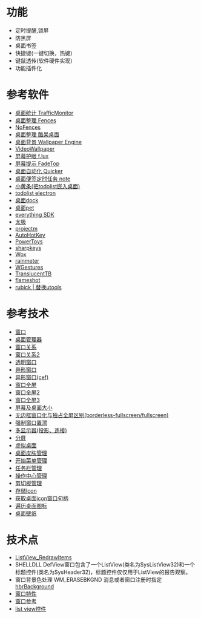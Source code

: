 功能
======
+ 定时提醒,锁屏
+ 防黑屏
+ 桌面书签
+ 快捷键(一键切换，热键)
+ 键鼠透传(软件硬件实现)
+ 功能插件化


参考软件
======
+ [桌面统计 TrafficMonitor](https://github.com/zhongyang219/TrafficMonitor)
+ [桌面整理 Fences](https://www.stardock.com/products/fences/)
+ [NoFences](https://github.com/Twometer/NoFences)
+ [桌面整理 酷呆桌面](https://github.com/coodesker/coodesker-desktop/releases)
+ [桌面背景 Wallpaper Engine](https://wallpaperengine.io/)
+ [VideoWallpaper](https://github.com/sotex/VideoWallpaper)
+ [屏幕护眼 f.lux](https://justgetflux.com/)
+ [屏幕提示 FadeTop](http://www.fadetop.com/)
+ [桌面自动化 Quicker](https://getquicker.net/)
+ [桌面便签定时任务 note](https://github.com/noahsai/note)
+ [小黄条(把todolist嵌入桌面)](https://www.yynote.cn/)
+ [todolist electron](https://github.com/xiajingren/xhznl-todo-list)
+ [桌面dock](https://github.com/craflin/bdock)
+ [桌面pet](https://github.com/zenghongtu/PPet)
+ [everything SDK](https://www.voidtools.com/zh-cn/support/everything/sdk/)
+ [太极](https://taichi.readthedocs.io/zh_CN/latest/hello.html)
+ [projectm](https://github.com/projectM-visualizer/projectm)
+ [AutoHotKey](https://wyagd001.github.io/zh-cn/docs/AutoHotkey.htm)
+ [PowerToys](https://github.com/microsoft/PowerToys)
+ [sharpkeys](https://github.com/randyrants/sharpkeys)
+ [Wox](https://github.com/Wox-launcher/Wox)
+ [rainmeter](https://github.com/rainmeter/rainmeter)
+ [WGestures](https://github.com/yingDev/WGestures)
+ [TranslucentTB](https://github.com/TranslucentTB/TranslucentTB)
+ [flameshot](https://github.com/flameshot-org/flameshot)
+ [rubick | 替换utools](https://github.com/rubickCenter/rubick)


参考技术
======
+ [窗口](https://docs.microsoft.com/zh-cn/dotnet/desktop/wpf/app-development/wpf-windows-overview?view=netframeworkdesktop-4.8&viewFallbackFrom=netdesktop-5.0)
+ [桌面管理器](https://docs.microsoft.com/en-us/windows/win32/dwm/dwm-overview)
+ [窗口关系](https://blog.csdn.net/chenlycly/article/details/53350638)
+ [窗口关系2](https://www.cnblogs.com/kzang/archive/2012/10/01/2709354.html)
+ [透明窗口](https://github.com/walklang/uilib/issues/4)
+ [异形窗口](http://blog.sina.com.cn/s/blog_86f7b9c70101empn.html)
+ [异形窗口(cef)](https://sq.163yun.com/blog/article/214097332706783232)
+ [窗口全屏](https://devblogs.microsoft.com/oldnewthing/20100412-00/?p=14353)
+ [窗口全屏2](https://blog.csdn.net/puppet_master/article/details/42340555)
+ [窗口全屏3](https://github.com/tengge1/full-screen)
+ [屏幕及桌面大小](https://blog.csdn.net/jiangqin115/article/details/41775581)
+ [无边框窗口化与独占全屏区别(borderless-fullscreen/fullscreen)](https://new.qq.com/omn/20190705/20190705A0P5IG00.html)
+ [强制窗口置顶](https://bbs.csdn.net/topics/392390667)
+ [多显示器(投影、连接)](https://devblogs.microsoft.com/oldnewthing/20100412-00/?p=14353)
+ [分屏](https://sspai.com/post/43187)
+ [虚拟桌面](https://zhuanlan.zhihu.com/p/210353751)
+ [桌面皮肤管理](https://github.com/rainmeter/rainmeter)
+ [开始菜单管理](https://github.com/James231/Start-Menu-Manager)
+ [任务栏管理]()
+ [操作中心管理]()
+ [剪切板管理](https://github.com/hluk/CopyQ)
+ [存储Icon](https://www.codeproject.com/Articles/639486/Save-and-Restore-Icon-Positions-on-Desktop)
+ [获取桌面icon窗口句柄](https://blog.csdn.net/whatday/article/details/8714573)
+ [遍历桌面图标](https://blog.csdn.net/jiangqin115/article/details/46675215)
+ [桌面壁纸](http://suquark.github.io/lecture/2017/07/01/wallpaper_engine-DIY.html)



技术点
======
+ [ListView_RedrawItems ](https://docs.microsoft.com/en-us/windows/win32/api/commctrl/nf-commctrl-listview_redrawitems )
+ SHELLDLL DefView窗口包含了一个ListView(类名为SysListView32)和一个标题控件(类名为SysHeader32)，标题控件仅仅用于ListView的报告观察。
+ 窗口背景色处理 WM_ERASEBKGND 消息或者窗口注册时指定 [hbrBackground](https://docs.microsoft.com/en-us/windows/win32/api/winuser/ns-winuser-wndclassa)
+ [窗口特性](https://docs.microsoft.com/en-us/windows/win32/winmsg/window-features)
+ [窗口参考](https://docs.microsoft.com/en-us/windows/win32/winmsg/window-reference)
+ [list view控件](https://docs.microsoft.com/en-us/windows/win32/controls/list-view-control-reference)
